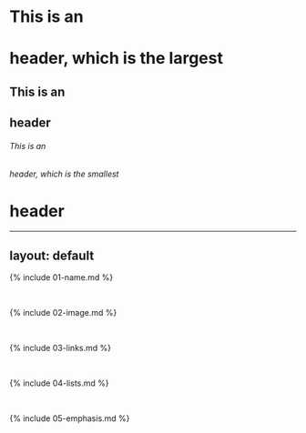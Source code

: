 # This is an <h1> header, which is the largest
## This is an <h2> header
###### This is an <h6> header, which is the smallest
# header
---
layout: default
---

{% include 01-name.md %}

<br>

{% include 02-image.md %}

<br>

{% include 03-links.md %}

<br>

{% include 04-lists.md %}

<br>

{% include 05-emphasis.md %}